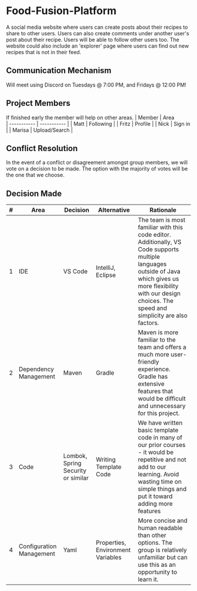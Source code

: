 # Food-Fusion-Platform
 A social media website where users can create posts about their recipes to share to other users. Users can also create comments under another user's post about their recipe. Users will be able to follow other users too. The website could also include an 'explorer' page where users can find out new recipes that is not in their feed.


## Communication Mechanism
 Will meet using Discord on Tuesdays @ 7:00 PM, and Fridays @ 12:00 PM!


 ## Project Members
 If finished early the member will help on other areas. 
| Member | Area  
| ----------- | ----------- |
| Matt | Following |
| Fritz | Profile |
| Nick | Sign in |
| Marisa | Upload/Search |


 ## Conflict Resolution
 In the event of a conflict or disagreement amongst group members, we will vote on a decision to be made. The option with the majority of votes will be the one that we choose.

## Decision Made
| # | Area | Decision | Alternative | Rationale |
| --- | ---| --- | --- | --- |
| 1 | IDE | VS Code | IntelliJ, Eclipse | The team is most familiar with this code editor. Additionally, VS Code supports multiple languages outside of Java which gives us more flexibility with our design choices. The speed and simplicity are also factors. |
| 2 | Dependency Management | Maven | Gradle | Maven is more familiar to the team and offers a much more user-friendly experience. Gradle has extensive features that would be difficult and unnecessary for this project. |
| 3 | Code | Lombok, Spring Security or similar | Writing Template Code | We have written basic template code in many of our prior courses - it would be repetitive and not add to our learning. Avoid wasting time on simple things and put it toward adding more features |
| 4 | Configuration Management | Yaml | Properties, Environment Variables | More concise and human readable than other options. The group is relatively unfamiliar but can use this as an opportunity to learn it. |
